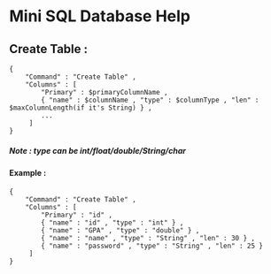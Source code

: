 # Mini SQL Database Help
## Create Table :
```
{
    "Command" : "Create Table" ,
    "Columns" : [
        "Primary" : $primaryColumnName ,
        { "name" : $columnName , "type" : $columnType , "len" : $maxColumnLength(if it's String) } ,
        ...
     ]
}
```
##### Note : type can be int/float/double/String/char

#### Example :
```
{
    "Command" : "Create Table" ,
    "Columns" : [
        "Primary" : "id" ,
        { "name" : "id" , "type" : "int" } ,
        { "name" : "GPA" , "type" : "double" } ,
        { "name" : "name" , "type" : "String" , "len" : 30 } ,
        { "name" : "password" , "type" : "String" , "len" : 25 }
     ]
}
```
